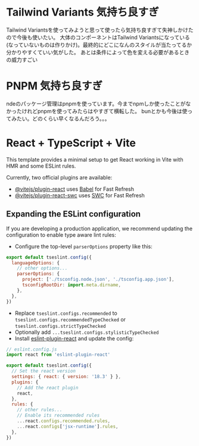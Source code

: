 # Tailwind Variants 気持ち良すぎ
Tailwind Variantsを使ってみようと思って使ったら気持ち良すぎて失神しかけたので今後も使いたい。
大体のコンポーネントはTailwind Variantsになっている(なっていないものは作りかけ)。最終的にどこになんのスタイルが当たってるか分かりやすくていい気がした。
あとは条件によって色を変える必要があるときの威力すごい

# PNPM 気持ち良すぎ
ndeのパッケージ管理はpnpmを使っています。今までnpmしか使ったことがなかったけれどpnpmを使ってみたらはやすぎて横転した。
bunとかも今後は使ってみたい。どのくらい早くなるんだろう。。。

# React + TypeScript + Vite

This template provides a minimal setup to get React working in Vite with HMR and some ESLint rules.

Currently, two official plugins are available:

- [@vitejs/plugin-react](https://github.com/vitejs/vite-plugin-react/blob/main/packages/plugin-react/README.md) uses [Babel](https://babeljs.io/) for Fast Refresh
- [@vitejs/plugin-react-swc](https://github.com/vitejs/vite-plugin-react-swc) uses [SWC](https://swc.rs/) for Fast Refresh

## Expanding the ESLint configuration

If you are developing a production application, we recommend updating the configuration to enable type aware lint rules:

- Configure the top-level `parserOptions` property like this:

```js
export default tseslint.config({
  languageOptions: {
    // other options...
    parserOptions: {
      project: ['./tsconfig.node.json', './tsconfig.app.json'],
      tsconfigRootDir: import.meta.dirname,
    },
  },
})
```

- Replace `tseslint.configs.recommended` to `tseslint.configs.recommendedTypeChecked` or `tseslint.configs.strictTypeChecked`
- Optionally add `...tseslint.configs.stylisticTypeChecked`
- Install [eslint-plugin-react](https://github.com/jsx-eslint/eslint-plugin-react) and update the config:

```js
// eslint.config.js
import react from 'eslint-plugin-react'

export default tseslint.config({
  // Set the react version
  settings: { react: { version: '18.3' } },
  plugins: {
    // Add the react plugin
    react,
  },
  rules: {
    // other rules...
    // Enable its recommended rules
    ...react.configs.recommended.rules,
    ...react.configs['jsx-runtime'].rules,
  },
})
```

